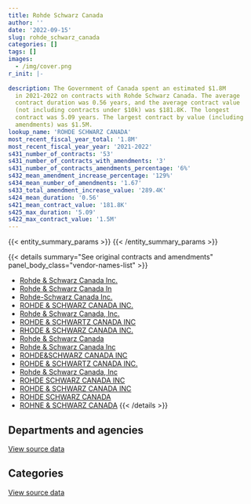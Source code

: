 ```yaml
---
title: Rohde Schwarz Canada
author: ''
date: '2022-09-15'
slug: rohde_schwarz_canada
categories: []
tags: []
images:
  - /img/cover.png
r_init: |-
  
description: The Government of Canada spent an estimated $1.8M
  in 2021-2022 on contracts with Rohde Schwarz Canada. The average
  contract duration was 0.56 years, and the average contract value
  (not including contracts under $10k) was $181.8K. The longest
  contract was 5.09 years. The largest contract by value (including
  amendments) was $1.5M.
lookup_name: 'ROHDE SCHWARZ CANADA'
most_recent_fiscal_year_total: '1.8M'
most_recent_fiscal_year_year: '2021-2022'
s431_number_of_contracts: '53'
s431_number_of_contracts_with_amendments: '3'
s431_number_of_contracts_amendments_percentage: '6%'
s432_mean_amendment_increase_percentage: '129%'
s434_mean_number_of_amendments: '1.67'
s433_total_amendment_increase_value: '289.4K'
s424_mean_duration: '0.56'
s421_mean_contract_value: '181.8K'
s425_max_duration: '5.09'
s422_max_contract_value: '1.5M'
---
```


<script src="/rmarkdown-libs/htmlwidgets/htmlwidgets.js"></script>
<link href="/rmarkdown-libs/datatables-css/datatables-crosstalk.css" rel="stylesheet" />
<script src="/rmarkdown-libs/datatables-binding/datatables.js"></script>
<script src="/rmarkdown-libs/jquery/jquery-3.6.0.min.js"></script>
<link href="/rmarkdown-libs/dt-core-bootstrap/css/dataTables.bootstrap.min.css" rel="stylesheet" />
<link href="/rmarkdown-libs/dt-core-bootstrap/css/dataTables.bootstrap.extra.css" rel="stylesheet" />
<script src="/rmarkdown-libs/dt-core-bootstrap/js/jquery.dataTables.min.js"></script>
<script src="/rmarkdown-libs/dt-core-bootstrap/js/dataTables.bootstrap.min.js"></script>
<link href="/rmarkdown-libs/crosstalk/css/crosstalk.min.css" rel="stylesheet" />
<script src="/rmarkdown-libs/crosstalk/js/crosstalk.min.js"></script>
<script src="/rmarkdown-libs/htmlwidgets/htmlwidgets.js"></script>
<link href="/rmarkdown-libs/datatables-css/datatables-crosstalk.css" rel="stylesheet" />
<script src="/rmarkdown-libs/datatables-binding/datatables.js"></script>
<script src="/rmarkdown-libs/jquery/jquery-3.6.0.min.js"></script>
<link href="/rmarkdown-libs/dt-core-bootstrap/css/dataTables.bootstrap.min.css" rel="stylesheet" />
<link href="/rmarkdown-libs/dt-core-bootstrap/css/dataTables.bootstrap.extra.css" rel="stylesheet" />
<script src="/rmarkdown-libs/dt-core-bootstrap/js/jquery.dataTables.min.js"></script>
<script src="/rmarkdown-libs/dt-core-bootstrap/js/dataTables.bootstrap.min.js"></script>
<link href="/rmarkdown-libs/crosstalk/css/crosstalk.min.css" rel="stylesheet" />
<script src="/rmarkdown-libs/crosstalk/js/crosstalk.min.js"></script>

{{< entity_summary_params >}}
{{< /entity_summary_params >}}

{{< details summary="See original contracts and amendments" panel_body_class="vendor-names-list" >}}
- [Rohde & Schwarz Canada Inc.](https://search.open.canada.ca/en/ct/?sort=contract_value_f%20desc&page=1&search_text=%22Rohde%20%26%20Schwarz%20Canada%20Inc.%22)
- [Rohde & Schwarz Canada In](https://search.open.canada.ca/en/ct/?sort=contract_value_f%20desc&page=1&search_text=%22Rohde%20%26%20Schwarz%20Canada%20In%22)
- [Rohde-Schwarz Canada Inc.](https://search.open.canada.ca/en/ct/?sort=contract_value_f%20desc&page=1&search_text=%22Rohde-Schwarz%20Canada%20Inc.%22)
- [ROHDE & SCHWARZ CANADA INC.](https://search.open.canada.ca/en/ct/?sort=contract_value_f%20desc&page=1&search_text=%22ROHDE%20%26%20SCHWARZ%20CANADA%20INC.%22)
- [Rohde & Schwarz Canada, Inc.](https://search.open.canada.ca/en/ct/?sort=contract_value_f%20desc&page=1&search_text=%22Rohde%20%26%20Schwarz%20Canada%2c%20Inc.%22)
- [ROHDE & SCHWARTZ CANADA INC](https://search.open.canada.ca/en/ct/?sort=contract_value_f%20desc&page=1&search_text=%22ROHDE%20%26%20SCHWARTZ%20CANADA%20INC%22)
- [RHODE & SCHWARZ CANADA INC.](https://search.open.canada.ca/en/ct/?sort=contract_value_f%20desc&page=1&search_text=%22RHODE%20%26%20SCHWARZ%20CANADA%20INC.%22)
- [Rohde & Schwarz Canada](https://search.open.canada.ca/en/ct/?sort=contract_value_f%20desc&page=1&search_text=%22Rohde%20%26%20Schwarz%20Canada%22)
- [Rohde & Schwarz Canada Inc](https://search.open.canada.ca/en/ct/?sort=contract_value_f%20desc&page=1&search_text=%22Rohde%20%26%20Schwarz%20Canada%20Inc%22)
- [ROHDE&SCHWARZ CANADA INC](https://search.open.canada.ca/en/ct/?sort=contract_value_f%20desc&page=1&search_text=%22ROHDE%26SCHWARZ%20CANADA%20INC%22)
- [ROHDE & SCHWARTZ CANADA INC.](https://search.open.canada.ca/en/ct/?sort=contract_value_f%20desc&page=1&search_text=%22ROHDE%20%26%20SCHWARTZ%20CANADA%20INC.%22)
- [Rohde & Schwarz Canada, Inc](https://search.open.canada.ca/en/ct/?sort=contract_value_f%20desc&page=1&search_text=%22Rohde%20%26%20Schwarz%20Canada%2c%20Inc%22)
- [ROHDE SCHWARZ CANADA INC](https://search.open.canada.ca/en/ct/?sort=contract_value_f%20desc&page=1&search_text=%22ROHDE%20SCHWARZ%20CANADA%20INC%22)
- [ROHDE & SCHWARZ CANADA INC](https://search.open.canada.ca/en/ct/?sort=contract_value_f%20desc&page=1&search_text=%22ROHDE%20%26%20SCHWARZ%20CANADA%20INC%22)
- [ROHDE SCHWARZ CANADA](https://search.open.canada.ca/en/ct/?sort=contract_value_f%20desc&page=1&search_text=%22ROHDE%20SCHWARZ%20CANADA%22)
- [ROHNE & SCHWARZ CANADA](https://search.open.canada.ca/en/ct/?sort=contract_value_f%20desc&page=1&search_text=%22ROHNE%20%26%20SCHWARZ%20CANADA%22)
{{< /details >}}

## Departments and agencies

<div id="htmlwidget-1" style="width:100%;height:auto;" class="datatables html-widget"></div>
<script type="application/json" data-for="htmlwidget-1">{"x":{"style":"bootstrap","filter":"none","vertical":false,"data":[["<a href=\"/departments/dfo-mpo/\">Fisheries and Oceans Canada<\/a>","<a href=\"/departments/dnd-mdn/\">National Defence<\/a>","<a href=\"/departments/ec/\">Environment and Climate Change Canada<\/a>","<a href=\"/departments/ic/\">Innovation, Science and Economic Development Canada<\/a>","<a href=\"/departments/lac-bac/\">Library and Archives Canada<\/a>","<a href=\"/departments/nfb-onf/\">National Film Board<\/a>","<a href=\"/departments/rcmp-grc/\">Royal Canadian Mounted Police<\/a>"],[null,1718166.17,null,620616.62,2747.97,336607.37,71107.62],[null,785512.81,12654.48,68791.16,20577.78,22859.73,71302.43],[161838.6,88665.22,null,838456.69,null,120171.66,494166.02],[450423.75,1080451.9,null,22105.51,null,24603.12,183896.07]],"container":"<table class=\"table table-striped table-hover row-border order-column display\">\n  <thead>\n    <tr>\n      <th>Department<\/th>\n      <th>2018-2019<\/th>\n      <th>2019-2020<\/th>\n      <th>2020-2021<\/th>\n      <th>2021-2022<\/th>\n    <\/tr>\n  <\/thead>\n<\/table>","options":{"order":[[4,"desc"]],"pageLength":10,"autoWidth":true,"columnDefs":[{"targets":1,"render":"function(data, type, row, meta) {\n    return type !== 'display' ? data : DTWidget.formatCurrency(data, \"$\", 2, 3, \",\", \".\", true, null);\n  }"},{"targets":2,"render":"function(data, type, row, meta) {\n    return type !== 'display' ? data : DTWidget.formatCurrency(data, \"$\", 2, 3, \",\", \".\", true, null);\n  }"},{"targets":3,"render":"function(data, type, row, meta) {\n    return type !== 'display' ? data : DTWidget.formatCurrency(data, \"$\", 2, 3, \",\", \".\", true, null);\n  }"},{"targets":4,"render":"function(data, type, row, meta) {\n    return type !== 'display' ? data : DTWidget.formatCurrency(data, \"$\", 2, 3, \",\", \".\", true, null);\n  }"},{"width":"16%","targets":[1,2,3,4]},{"className":"dt-right","targets":[1,2,3,4]}],"orderClasses":false}},"evals":["options.columnDefs.0.render","options.columnDefs.1.render","options.columnDefs.2.render","options.columnDefs.3.render"],"jsHooks":[]}</script>
<p class="text-right">
<a href="https://github.com/GoC-Spending/contracts-data/tree/main/data/out/vendors/rohde_schwarz_canada/summary_by_fiscal_year_by_department.csv" class="source-data-link btn btn-link">View source data</a>
</p>

## Categories

<div id="htmlwidget-2" style="width:100%;height:auto;" class="datatables html-widget"></div>
<script type="application/json" data-for="htmlwidget-2">{"x":{"style":"bootstrap","filter":"none","vertical":false,"data":[["<a href=\"/categories/facilities_and_construction/\">Facilities and construction<\/a>","<a href=\"/categories/defence/\">Defence<\/a>","<a href=\"/categories/information_technology/\">Information technology<\/a>","<a href=\"/categories/industrial_products_and_services/\">Industrial products and services<\/a>"],[14949.9,1698425.97,421418.3,614451.57],[31825.55,544883.11,151705.55,253284.18],[null,68425.97,1029735.97,605136.25],[null,370672.25,311205.24,1079602.85]],"container":"<table class=\"table table-striped table-hover row-border order-column display\">\n  <thead>\n    <tr>\n      <th>Category<\/th>\n      <th>2018-2019<\/th>\n      <th>2019-2020<\/th>\n      <th>2020-2021<\/th>\n      <th>2021-2022<\/th>\n    <\/tr>\n  <\/thead>\n<\/table>","options":{"order":[[4,"desc"]],"dom":"t","pageLength":30,"autoWidth":true,"columnDefs":[{"targets":1,"render":"function(data, type, row, meta) {\n    return type !== 'display' ? data : DTWidget.formatCurrency(data, \"$\", 2, 3, \",\", \".\", true, null);\n  }"},{"targets":2,"render":"function(data, type, row, meta) {\n    return type !== 'display' ? data : DTWidget.formatCurrency(data, \"$\", 2, 3, \",\", \".\", true, null);\n  }"},{"targets":3,"render":"function(data, type, row, meta) {\n    return type !== 'display' ? data : DTWidget.formatCurrency(data, \"$\", 2, 3, \",\", \".\", true, null);\n  }"},{"targets":4,"render":"function(data, type, row, meta) {\n    return type !== 'display' ? data : DTWidget.formatCurrency(data, \"$\", 2, 3, \",\", \".\", true, null);\n  }"},{"width":"16%","targets":[1,2,3,4]},{"className":"dt-right","targets":[1,2,3,4]}],"orderClasses":false,"lengthMenu":[10,25,30,50,100]}},"evals":["options.columnDefs.0.render","options.columnDefs.1.render","options.columnDefs.2.render","options.columnDefs.3.render"],"jsHooks":[]}</script>
<p class="text-right">
<a href="https://github.com/GoC-Spending/contracts-data/tree/main/data/out/vendors/rohde_schwarz_canada/summary_by_fiscal_year_by_category.csv" class="source-data-link btn btn-link">View source data</a>
</p>
